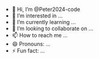 - 👋 Hi, I’m @Peter2024-code
- 👀 I’m interested in ...
- 🌱 I’m currently learning ...
- 💞️ I’m looking to collaborate on ...
- 📫 How to reach me ...
- 😄 Pronouns: ...
- ⚡ Fun fact: ...

<!---
Peter2024-code/Peter2024-code is a ✨ special ✨ repository because its `README.md` (this file) appears on your GitHub profile.
You can click the Preview link to tmake a look at your changes.
--->
